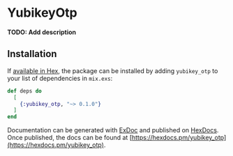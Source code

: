 # YubikeyOtp

**TODO: Add description**

## Installation

If [available in Hex](https://hex.pm/docs/publish), the package can be installed
by adding `yubikey_otp` to your list of dependencies in `mix.exs`:

```elixir
def deps do
  [
    {:yubikey_otp, "~> 0.1.0"}
  ]
end
```

Documentation can be generated with [ExDoc](https://github.com/elixir-lang/ex_doc)
and published on [HexDocs](https://hexdocs.pm). Once published, the docs can
be found at [https://hexdocs.pm/yubikey_otp](https://hexdocs.pm/yubikey_otp).

